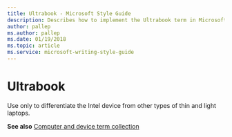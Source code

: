 ```yaml
---
title: Ultrabook - Microsoft Style Guide
description: Describes how to implement the Ultrabook term in Microsoft content and provides the computer and device term collection topic.
author: pallep
ms.author: pallep
ms.date: 01/19/2018
ms.topic: article
ms.service: microsoft-writing-style-guide
---
```


# Ultrabook

Use only to differentiate the Intel device from other types of thin and light laptops.

**See also** [Computer and device term collection](~/a-z-word-list-term-collections/term-collections/computer-device-terms.md)
